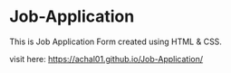 # Job-Application

This is Job Application Form created using HTML & CSS.

visit here:
https://achal01.github.io/Job-Application/
